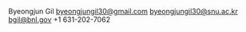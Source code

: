 Byeongjun Gil
byeongjungil30@gmail.com
byeongjungil30@snu.ac.kr
bgil@bnl.gov
+1 631-202-7062
<!---
ByeongjunGil/ByeongjunGil is a ✨ special ✨ repository because its `README.md` (this file) appears on your GitHub profile.
You can click the Preview link to take a look at your changes.
--->
